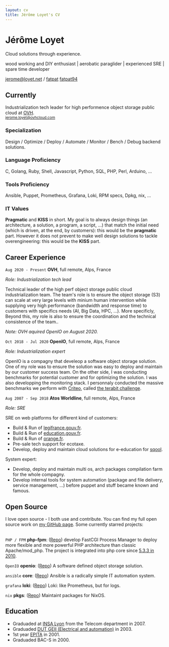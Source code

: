 ```yaml
---
layout: cv
title: Jérôme Loyet's CV
---
```

# Jérôme Loyet
Cloud solutions through experience.

wood working and DIY enthusiast \| aerobatic paraglider \| experienced SRE \| spare time developer

<div id="webaddress">
<i class="fas fa-at"></i> <a href="mailto:jerome@loyet.net">jerome@loyet.net</a> /
<i class="fab fa-github-alt"></i> <a href="https://github.com/fatpat" target="_blank">fatpat</a>
<i class="fab fa-twitter"></i> <a href="https://twitter.com/fatpat94" target="_blank">fatpat94</a>
</div>

## Currently

Industrialization tech leader for high performence object storage public cloud at [OVH](https://www.ovh.com).<br>
<small>jerome.loyet@ovhcloud.com</small>

### Specialization

Design / Optimize / Deploy / Automate / Monitor / Bench / Debug backend solutions.

### Language Proficiency

C, Golang, Ruby, Shell, Javascript, Python, SQL, PHP, Perl, Arduino, ...

### Tools Proficiency

Ansible, Puppet, Prometheus, Grafana, Loki, RPM specs, Dpkg, nix, ...

### IT Values

**Pragmatic** and **KISS** in short. My goal is to always design things (an architecture, a solution, a program, a script, ...) that match the initial need (which is driven, at the end, by customers): this would be the **pragmatic** part. However it does not prevent to make well design solutions to tackle overengineering: this would be the **KISS** part.

## Career Experience

`Aug 2020 - Present`
**OVH**, full remote, Alps, France

*Role: Industrialization tech lead*

Technical leader of the high perf object storage public cloud industrialization team. The team's role is to ensure the object storage (S3) can scale at very large levels with minium human intervention while supplying very high performance (bandwidth and response time) to customers with specifics needs (AI, Big Data, HPC, ...). More specificly, Beyond this, my role is also to ensure the coordination and the technical consistence of the team..

*Note: OVH aquired OpenIO on August 2020.*

`Oct 2018 - Jul 2020`
**OpenIO**, full remote, Alps, France

*Role: Industrialization expert*

OpenIO is a compagny that develeop a software object storage solution. One of my role was to ensure the solution was easy to deploy and maintain by our customer success team. On the other side, I was conducting benchmarks for potential customer and for optimizing the solution. I was also developping the monitoring stack. I personnaly conducted the massive benchmarks we perform with <a href="https://www.criteo.com" target="_blank">Criteo</a>, called <a href="https://www.openio.io/tbps-challenge" target="_blank">the terabit challenge</a>.

`Aug 2007 - Sep 2018`
**Atos Worldline**, full remote, Alps, France

*Role: SRE*

SRE on web platforms for different kind of customers:
- Build & Run of <a href="https://www.legifrance.gouv.fr/" target="_blank">legifrance.gouv.fr</a>.
- Build & Run of <a href="https://www.education.gouv.fr/" target="_blank">education.gouv.fr</a>.
- Build & Run of <a href="https://www.orange.fr" target="_cloud">orange.fr</a>.
- Pre-sale tech support for ecotaxe.
- Develop, deploy and maintain cloud solutions for e-education for <a href="https://www.sqool.fr/" target="_blank">sqool</a>.

System expert:
- Develop, deploy and maintain multi os, arch packages compilation farm for the whole compagny.
- Develop internal tools for system automation (package and file delivery, service management, ...) before puppet and stuff became known and famous.

## Open Source

I love open source - I both use and contribute. You can find my full open source work on <a href="https://github.com/fatpat" target="_blank">my GitHub page</a>. Some currently starred projects:
<br><br>

`PHP / FPM`
**php-fpm**: ([Repo](https://github.com/php/php-src)) develop FastCGI Process Manager to deploy more flexible and more powerful PHP architecture than classic Apache/mod_php. The project is integrated into php core since <a href="https://www.php.net/archive/2010.php#id2010-07-22-2" target="_blank">5.3.3 in 2010</a>.

`OpenIO`
**openio**: ([Repo](https://github.com/open-io)) A software defined object storage solution.

`ansible`
**core**: ([Repo](https://github.com/ansible/ansible)) Ansible is a radically simple IT automation system.

`grafana`
**loki**: ([Repo](https://github.com/grafana/loki)) Loki: like Prometheus, but for logs.

`nix`
**pkgs**: ([Repo](https://github.com/NixOS/nixpkgs)) Maintaint packages for NixOS.


## Education
- Graduaded at <a href="https://telecom.insa-lyon.fr/" target="_blank">INSA Lyon</a> from the Telecom department in 2007.
- Graduaded <a href="https://iut1.univ-grenoble-alpes.fr" target="_blank">DUT GEII (Electrical and automation)</a> in 2003.
- 1st year <a href="https://www.epita.fr" target="_blank">EPITA</a> in 2001.
- Graduaded BAC-S in 2000.
